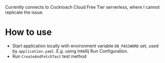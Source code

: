 
Currently connects to Cockroach Cloud Free Tier serverless, where I cannot replicate the issue.

# How to use

- Start application locally with environment variable `DB_PASSWORD` set, used by `application.yaml`. E.g. using Intellij Run Configuration.
- Run `CreateAndFetchTest` test method
